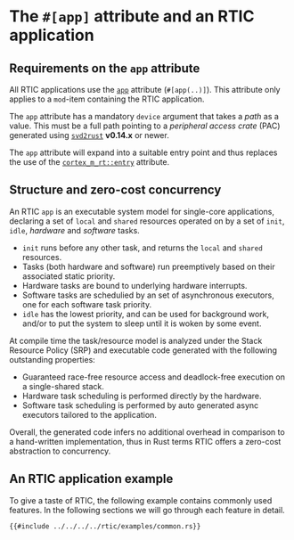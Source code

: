# The `#[app]` attribute and an RTIC application

## Requirements on the `app` attribute

All RTIC applications use the [`app`] attribute (`#[app(..)]`). This attribute only applies to a `mod`-item containing the RTIC application.

The `app` attribute has a mandatory `device` argument that takes a *path* as a value. This must be a full path pointing to a *peripheral access crate* (PAC) generated using [`svd2rust`] **v0.14.x** or newer.

The `app` attribute will expand into a suitable entry point and thus replaces the use of the [`cortex_m_rt::entry`] attribute.

[`app`]: ../../../api/rtic_macros/attr.app.html
[`svd2rust`]: https://crates.io/crates/svd2rust
[`cortex_m_rt::entry`]: https://docs.rs/cortex-m-rt-macros/latest/cortex_m_rt_macros/attr.entry.html

## Structure and zero-cost concurrency

An RTIC `app` is an executable system model for single-core applications, declaring a set of `local` and `shared` resources operated on by a set of `init`, `idle`, *hardware* and *software* tasks. 

* `init`  runs before any other task, and returns the `local` and `shared` resources.
* Tasks (both hardware and software) run preemptively based on their associated static priority.
* Hardware tasks are bound to underlying hardware interrupts.
* Software tasks are schedulied by an set of asynchronous executors, one for each software task priority.
* `idle` has the lowest priority, and can be used for background work, and/or to put the system to sleep until it is woken by some event.

At compile time the task/resource model is analyzed under the Stack Resource Policy (SRP) and executable code generated with the following outstanding properties:

- Guaranteed race-free resource access and deadlock-free execution on a single-shared stack.
- Hardware task scheduling is performed directly by the hardware.
- Software task scheduling is performed by auto generated async executors tailored to the application.

Overall, the generated code infers no additional overhead in comparison to a hand-written implementation, thus in Rust terms RTIC offers a zero-cost abstraction to concurrency.

## An RTIC application example

To give a taste of RTIC, the following example contains commonly used features.
In the following sections we will go through each feature in detail.

``` rust,noplayground
{{#include ../../../../rtic/examples/common.rs}}
```
